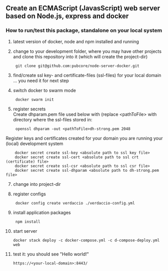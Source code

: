 ## Create an ECMAScript (JavasScript) web server based on Node.js, express and docker

### How to run/test this package, standalone on your local system

1. latest version of docker, node and npm installed and running

2. change to your development folder, where you may have other projects and clone this repository into it (which will create the project-dir)

		git clone git@github.com:pubcore/node-server-docker.git 		

4. find/create ssl key- and certificate-files (ssl-files) for your local domain
... you need it for next step

5. switch docker to swarm mode

		docker swarm init

6. register secrets  
Create dhparam.pem file used below with (replace  &lt;pathToFile&gt; with directory where the ssl-files stored in:

		openssl dhparam -out <pathToFile>dh-strong.pem 2048
Register keys and certificates created for your domain you are running your (local) development system

		docker secret create ssl-key <absolute path to ssl key file>
		docker secret create ssl-cert <absolute path to ssl crt (certificate) file>
		docker secret create ssl-csr <absolute path to ssl csr file>
		docker secret create ssl-dhparam <absolute path to dh-strong.pem file>

7. change into project-dir

8. register configs

		docker config create verdaccio ./verdaccio-config.yml

9. install application packages

		npm install

10. start server

		docker stack deploy -c docker-compose.yml -c d-compose-deploy.yml web

11. test it: you should see "Hello world!"

		https://<your-local-domain>:8443/
